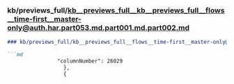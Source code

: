 ### kb/previews_full/kb__previews_full__kb__previews_full__flows__time-first__master-only@auth.har.part053.md.part001.md.part002.md

```md
### kb/previews_full/kb__previews_full__flows__time-first__master-only@auth.har.part053.md.part001.md (part 002)

```md
                "columnNumber": 26029
                  },
                  {
           
```

```

```
